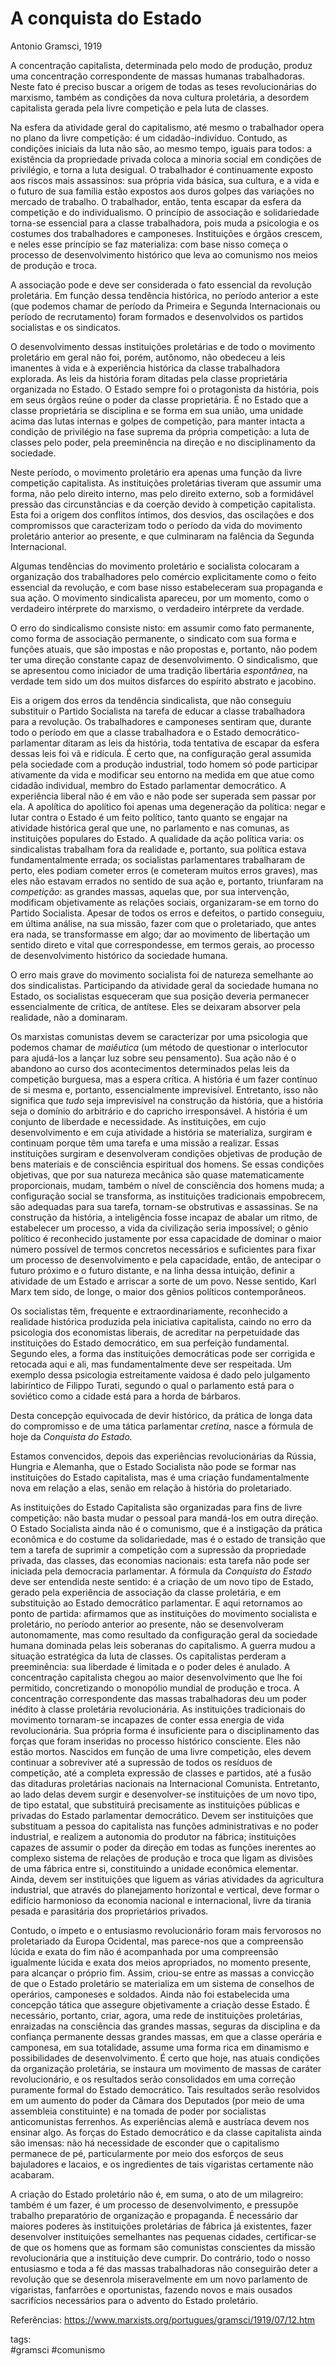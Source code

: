 # A conquista do Estado
Antonio Gramsci, 1919


A concentração capitalista, determinada pelo modo de produção, produz uma concentração correspondente de massas humanas trabalhadoras. Neste fato é preciso buscar a origem de todas as teses revolucionárias do marxismo, também as condições da nova cultura proletária, a desordem capitalista gerada pela livre competição e pela luta de classes.

Na esfera da atividade geral do capitalismo, até mesmo o trabalhador opera no plano da livre competição: é um cidadão-indivíduo. Contudo, as condições iniciais da luta não são, ao mesmo tempo, iguais para todos: a existência da propriedade privada coloca a minoria social em condições de privilégio, e torna a luta desigual. O trabalhador é continuamente exposto aos riscos mais assassinos: sua própria vida básica, sua cultura, e a vida e o futuro de sua família estão expostos aos duros golpes das variações no mercado de trabalho. O trabalhador, então, tenta escapar da esfera da competição e do individualismo. O princípio de associação e solidariedade torna-se essencial para a classe trabalhadora, pois muda a psicologia e os costumes dos trabalhadores e camponeses. Instituições e órgãos crescem, e neles esse princípio se faz materializa: com base nisso começa o processo de desenvolvimento histórico que leva ao comunismo nos meios de produção e troca.

A associação pode e deve ser considerada o fato essencial da revolução proletária. Em função dessa tendência histórica, no período anterior a este (que podemos chamar de período da Primeira e Segunda Internacionais ou período de recrutamento) foram formados e desenvolvidos os partidos socialistas e os sindicatos.

O desenvolvimento dessas instituições proletárias e de todo o movimento proletário em geral não foi, porém, autônomo, não obedeceu a leis imanentes à vida e à experiência histórica da classe trabalhadora explorada. As leis da história foram ditadas pela classe proprietária organizada no Estado. O Estado sempre foi o protagonista da história, pois em seus órgãos reúne o poder da classe proprietária. É no Estado que a classe proprietária se disciplina e se forma em sua união, uma unidade acima das lutas internas e golpes de competição, para manter intacta a condição de privilégio na fase suprema da própria competição: a luta de classes pelo poder, pela preeminência na direção e no disciplinamento da sociedade.

Neste período, o movimento proletário era apenas uma função da livre competição capitalista. As instituições proletárias tiveram que assumir uma forma, não pelo direito interno, mas pelo direito externo, sob a formidável pressão das circunstâncias e da coerção devido à competição capitalista. Esta foi a origem dos conflitos íntimos, dos desvios, das oscilações e dos compromissos que caracterizam todo o período da vida do movimento proletário anterior ao presente, e que culminaram na falência da Segunda Internacional.

Algumas tendências do movimento proletário e socialista colocaram a organização dos trabalhadores pelo comércio explicitamente como o feito essencial da revolução, e com base nisso estabeleceram sua propaganda e sua ação. O movimento sindicalista apareceu, por um momento, como o verdadeiro intérprete do marxismo, o verdadeiro intérprete da verdade.

O erro do sindicalismo consiste nisto: em assumir como fato permanente, como forma de associação permanente, o sindicato com sua forma e funções atuais, que são impostas e não propostas e, portanto, não podem ter uma direção constante capaz de desenvolvimento. O sindicalismo, que se apresentou como iniciador de uma tradição libertária _espontânea_, na verdade tem sido um dos muitos disfarces do espírito abstrato e jacobino.

Eis a origem dos erros da tendência sindicalista, que não conseguiu substituir o Partido Socialista na tarefa de educar a classe trabalhadora para a revolução. Os trabalhadores e camponeses sentiram que, durante todo o período em que a classe trabalhadora e o Estado democrático-parlamentar ditaram as leis da história, toda tentativa de escapar da esfera dessas leis foi vã e ridícula. É certo que, na configuração geral assumida pela sociedade com a produção industrial, todo homem só pode participar ativamente da vida e modificar seu entorno na medida em que atue como cidadão individual, membro do Estado parlamentar democrático. A experiência liberal não é em vão e não pode ser superada sem passar por ela. A apolítica do apolítico foi apenas uma degeneração da política: negar e lutar contra o Estado é um feito político, tanto quanto se engajar na atividade histórica geral que une, no parlamento e nas comunas, as instituições populares do Estado. A qualidade da ação política varia: os sindicalistas trabalham fora da realidade e, portanto, sua política estava fundamentalmente errada; os socialistas parlamentares trabalharam de perto, eles podiam cometer erros (e cometeram muitos erros graves), mas eles não estavam errados no sentido de sua ação e, portanto, triunfaram na _competição_: as grandes massas, aquelas que, por sua intervenção, modificam objetivamente as relações sociais, organizaram-se em torno do Partido Socialista. Apesar de todos os erros e defeitos, o partido conseguiu, em última análise, na sua missão, fazer com que o proletariado, que antes era nada, se transformasse em algo; dar ao movimento de libertação um sentido direto e vital que correspondesse, em termos gerais, ao processo de desenvolvimento histórico da sociedade humana.

O erro mais grave do movimento socialista foi de natureza semelhante ao dos sindicalistas. Participando da atividade geral da sociedade humana no Estado, os socialistas esqueceram que sua posição deveria permanecer essencialmente de crítica, de antítese. Eles se deixaram absorver pela realidade, não a dominaram.

Os marxistas comunistas devem se caracterizar por uma psicologia que podemos chamar de _maiêutica_ (um método de questionar o interlocutor para ajudá-los a lançar luz sobre seu pensamento). Sua ação não é o abandono ao curso dos acontecimentos determinados pelas leis da competição burguesa, mas a espera crítica. A história é um fazer contínuo de si mesma e, portanto, essencialmente imprevisível. Entretanto, isso não significa que _tudo_ seja imprevisível na construção da história, que a história seja o domínio do arbitrário e do capricho irresponsável. A história é um conjunto de liberdade e necessidade. As instituições, em cujo desenvolvimento e em cuja atividade a história se materializa, surgiram e continuam porque têm uma tarefa e uma missão a realizar. Essas instituições surgiram e desenvolveram condições objetivas de produção de bens materiais e de consciência espiritual dos homens. Se essas condições objetivas, que por sua natureza mecânica são quase matematicamente proporcionais, mudam, também o nível de consciência dos homens muda; a configuração social se transforma, as instituições tradicionais empobrecem, são adequadas para sua tarefa, tornam-se obstrutivas e assassinas. Se na construção da história, a inteligência fosse incapaz de abalar um ritmo, de estabelecer um processo, a vida da civilização seria impossível; o gênio político é reconhecido justamente por essa capacidade de dominar o maior número possível de termos concretos necessários e suficientes para fixar um processo de desenvolvimento e pela capacidade, então, de antecipar o futuro próximo e o futuro distante, e na linha dessa intuição, definir a atividade de um Estado e arriscar a sorte de um povo. Nesse sentido, Karl Marx tem sido, de longe, o maior dos gênios políticos contemporâneos.

Os socialistas têm, frequente e extraordinariamente, reconhecido a realidade histórica produzida pela iniciativa capitalista, caindo no erro da psicologia dos economistas liberais, de acreditar na perpetuidade das instituições do Estado democrático, em sua perfeição fundamental. Segundo eles, a forma das instituições democráticas pode ser corrigida e retocada aqui e ali, mas fundamentalmente deve ser respeitada. Um exemplo dessa psicologia estreitamente vaidosa é dado pelo julgamento labiríntico de Filippo Turati, segundo o qual o parlamento está para o soviético como a cidade está para a horda de bárbaros.

Desta concepção equivocada de devir histórico, da prática de longa data do compromisso e de uma tática parlamentar _cretina_, nasce a fórmula de hoje da _Conquista do Estado._

Estamos convencidos, depois das experiências revolucionárias da Rússia, Hungria e Alemanha, que o Estado Socialista não pode se formar nas instituições do Estado capitalista, mas é uma criação fundamentalmente nova em relação a elas, senão em relação à história do proletariado.

As instituições do Estado Capitalista são organizadas para fins de livre competição: não basta mudar o pessoal para mandá-los em outra direção. O Estado Socialista ainda não é o comunismo, que é a instigação da prática econômica e do costume da solidariedade, mas é o estado de transição que tem a tarefa de suprimir a competição com a supressão da propriedade privada, das classes, das economias nacionais: esta tarefa não pode ser iniciada pela democracia parlamentar. A fórmula da _Conquista do Estado_ deve ser entendida neste sentido: é a criação de um novo tipo de Estado, gerado pela experiência de associação da classe proletária, e em substituição ao Estado democrático parlamentar. E aqui retornamos ao ponto de partida: afirmamos que as instituições do movimento socialista e proletário, no período anterior ao presente, não se desenvolveram autonomamente, mas como resultado da configuração geral da sociedade humana dominada pelas leis soberanas do capitalismo. A guerra mudou a situação estratégica da luta de classes. Os capitalistas perderam a preeminência: sua liberdade é limitada e o poder deles é anulado. A concentração capitalista chegou ao maior desenvolvimento que lhe foi permitido, concretizando o monopólio mundial de produção e troca. A concentração correspondente das massas trabalhadoras deu um poder inédito à classe proletária revolucionária. As instituições tradicionais do movimento tornaram-se incapazes de conter essa energia de vida revolucionária. Sua própria forma é insuficiente para o disciplinamento das forças que foram inseridas no processo histórico consciente. Eles não estão mortos. Nascidos em função de uma livre competição, eles devem continuar a sobreviver até a supressão de todos os resíduos de competição, até a completa expressão de classes e partidos, até a fusão das ditaduras proletárias nacionais na Internacional Comunista. Entretanto, ao lado delas devem surgir e desenvolver-se instituições de um novo tipo, de tipo estatal, que substituirá precisamente as instituições públicas e privadas do Estado parlamentar democrático. Devem ser instituições que substituam a pessoa do capitalista nas funções administrativas e no poder industrial, e realizem a autonomia do produtor na fábrica; instituições capazes de assumir o poder da direção em todas as funções inerentes ao complexo sistema de relações de produção e troca que ligam as divisões de uma fábrica entre si, constituindo a unidade econômica elementar. Ainda, devem ser instituições que liguem as várias atividades da agricultura industrial, que através do planejamento horizontal e vertical, deve formar o edifício harmonioso da economia nacional e internacional, livre da tirania pesada e parasitária dos proprietários privados.

Contudo, o ímpeto e o entusiasmo revolucionário foram mais fervorosos no proletariado da Europa Ocidental, mas parece-nos que a compreensão lúcida e exata do fim não é acompanhada por uma compreensão igualmente lúcida e exata dos meios apropriados, no momento presente, para alcançar o próprio fim. Assim, criou-se entre as massas a convicção de que o Estado proletário se materializa em um sistema de conselhos de operários, camponeses e soldados. Ainda não foi estabelecida uma concepção tática que assegure objetivamente a criação desse Estado. É necessário, portanto, criar, agora, uma rede de instituições proletárias, enraizadas na consciência das grandes massas, seguras da disciplina e da confiança permanente dessas grandes massas, em que a classe operária e camponesa, em sua totalidade, assume uma forma rica em dinamismo e possibilidades de desenvolvimento. É certo que hoje, nas atuais condições da organização proletária, se instaura um movimento de massas de caráter revolucionário, e os resultados serão consolidados em uma correção puramente formal do Estado democrático. Tais resultados serão resolvidos em um aumento do poder da Câmara dos Deputados (por meio de uma assembleia constituinte) e na tomada de poder por socialistas anticomunistas ferrenhos. As experiências alemã e austríaca devem nos ensinar algo. As forças do Estado democrático e da classe capitalista ainda são imensas: não há necessidade de esconder que o capitalismo permanece de pé, particularmente por meio dos esforços de seus bajuladores e lacaios, e os ingredientes de tais vigaristas certamente não acabaram.

A criação do Estado proletário não é, em suma, o ato de um milagreiro: também é um fazer, é um processo de desenvolvimento, e pressupõe trabalho preparatório de organização e propaganda. É necessário dar maiores poderes às instituições proletárias de fábrica já existentes, fazer desenvolver instituições semelhantes nas pequenas cidades, certificar-se de que os homens que as formam são comunistas conscientes da missão revolucionária que a instituição deve cumprir. Do contrário, todo o nosso entusiasmo e toda a fé das massas trabalhadoras não conseguirão deter a revolução que se desenrola miseravelmente em um novo parlamento de vigaristas, fanfarrões e oportunistas, fazendo novos e mais ousados sacrifícios necessários para o advento do Estado proletário.


Referências:
https://www.marxists.org/portugues/gramsci/1919/07/12.htm


tags:  
    #gramsci
    #comunismo
    